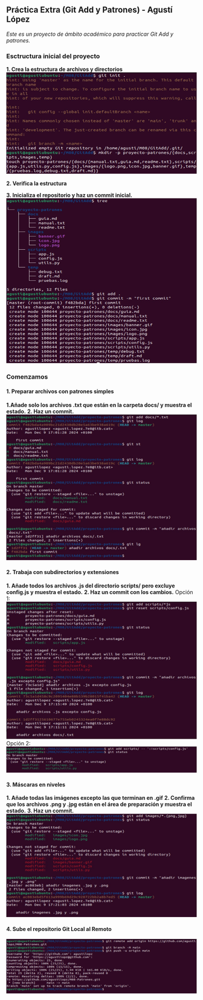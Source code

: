 ## Práctica Extra (Git Add y Patrones) - Agustí López

*Este es un proyecto de ámbito académico para practicar Git Add y patrones.*

### Esctructura inicial del proyecto
**1. Crea la estructura de archivos y directorios**
![Imagen 1](proyecto-patrones/screenshots/GitAddImg1.jpg)

**2. Verifica la estructura**

**3. Inicializa el repositorio y haz un commit inicial.**
![Imagen 2](proyecto-patrones/screenshots/GitAddImg2.jpg)

### Comenzamos
#### 1. Preparar archivos con patrones simples
**1.Añade solo los archivos .txt que están en la carpeta docs/ y muestra el estado.**
**2. Haz un commit.**
![Imagen 3](proyecto-patrones/screenshots/GitAddImg3.jpg)

#### 2. Trabaja con subdirectorios y extensiones
**1. Añade todos los archivos .js del directorio scripts/ pero excluye config.js y muestra el estado.**
**2. Haz un commit con los cambios.**
Opción 1:
![Imagen 4](proyecto-patrones/screenshots/GitAddImg4.jpg)
Opción 2:
![Imagen 4.2](proyecto-patrones/screenshots/GitAddImg4.2.jpg)

#### 3. Máscaras en niveles
**1. Añade todas las imágenes excepto las que terminan en .gif**
**2. Confirma que los archivos .png y .jpg están en el área de preparación y muestra el estado.**
**3. Haz un commit.**
![Imagen 5](proyecto-patrones/screenshots/GitAddImg5.jpg)

#### 4. Sube el repositorio Git Local al Remoto
![Imagen 6](proyecto-patrones/screenshots/GitAddImg6.jpg)

